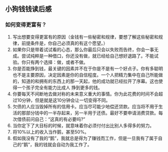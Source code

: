 ## 小狗钱钱读后感
### 如何变得更富有？
1. 写出想要变得更富有的原因（金钱有一些秘密和规律，要想了解这些秘密和规律，前提条件是，你自己必须真的有这个愿望。）
2. 如果你只是带着试试看的心态，那么你最后只会以失败而告终，你会一事无成。尝试纯粹是一种借口，你还没有做，就已经给自己想好退路了。不能试验。你只有两个选择：做，或者不做。
3. 你是否能挣到钱，最关键的因素并不在于你是不是有一个好点子。你有多聪明也不是主要原因，决定因素是你的自信程度。一个人把精力集中在自己所能做的，知道的和拥有的东西上的那一天起，他的成功就已经拉开了序幕。这也使得一个孩子完全有能力比成人 挣到更多的钱。
4. 你要每天不间断地去做对称的未来意义重大的事情。你为此花费的时间不会超过10分钟，但是就是这10分钟会让一切变得不同。
5. 欠债的人应当毁掉所有的信用卡。应当尽可能少地偿还贷款。应当将不用于生活的那部分钱中的一半存起来，另一半用于还债。最好不要申请消费贷款。每次借债前问自己：“这真的有必要吗?”
6. 当你定下了大目标的时候，就意味着你必须付付出比别人多得多的努力。
7. 将10%以上的收入当作鹅，甚至50%。
8. 假如我没有了我的“鹅”，我就总是得为了赚钱而工作，但是一旦我有了属于自己的“鹅”，我的钱就会自动为我工作了。